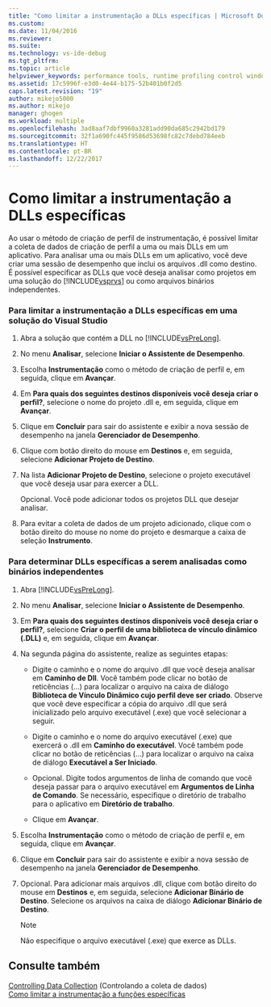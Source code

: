 ```yaml
---
title: "Como limitar a instrumentação a DLLs específicas | Microsoft Docs"
ms.custom: 
ms.date: 11/04/2016
ms.reviewer: 
ms.suite: 
ms.technology: vs-ide-debug
ms.tgt_pltfrm: 
ms.topic: article
helpviewer_keywords: performance tools, runtime profiling control window
ms.assetid: 17c5996f-e3d0-4e44-b175-52b401b0f2d5
caps.latest.revision: "19"
author: mikejo5000
ms.author: mikejo
manager: ghogen
ms.workload: multiple
ms.openlocfilehash: 3ad8aaf7dbf9960a3281add90da685c2942bd179
ms.sourcegitcommit: 32f1a690fc445f9586d53698fc82c7debd784eeb
ms.translationtype: HT
ms.contentlocale: pt-BR
ms.lasthandoff: 12/22/2017
---
```

# <a name="how-to-limit-instrumentation-to-specific-dlls"></a>Como limitar a instrumentação a DLLs específicas
Ao usar o método de criação de perfil de instrumentação, é possível limitar a coleta de dados de criação de perfil a uma ou mais DLLs em um aplicativo. Para analisar uma ou mais DLLs em um aplicativo, você deve criar uma sessão de desempenho que inclui os arquivos .dll como destino. É possível especificar as DLLs que você deseja analisar como projetos em uma solução do [!INCLUDE[vsprvs](../code-quality/includes/vsprvs_md.md)] ou como arquivos binários independentes.  
  
### <a name="to-limit-instrumentation-to-specific-dlls-in-a-visual-studio-solution"></a>Para limitar a instrumentação a DLLs específicas em uma solução do Visual Studio  
  
1.  Abra a solução que contém a DLL no [!INCLUDE[vsPreLong](../code-quality/includes/vsprelong_md.md)].  
  
2.  No menu **Analisar**, selecione **Iniciar o Assistente de Desempenho**.  
  
3.  Escolha **Instrumentação** como o método de criação de perfil e, em seguida, clique em **Avançar**.  
  
4.  Em **Para quais dos seguintes destinos disponíveis você deseja criar o perfil?**, selecione o nome do projeto .dll e, em seguida, clique em **Avançar**.  
  
5.  Clique em **Concluir** para sair do assistente e exibir a nova sessão de desempenho na janela **Gerenciador de Desempenho**.  
  
6.  Clique com botão direito do mouse em **Destinos** e, em seguida, selecione **Adicionar Projeto de Destino**.  
  
7.  Na lista **Adicionar Projeto de Destino**, selecione o projeto executável que você deseja usar para exercer a DLL.  
  
     Opcional. Você pode adicionar todos os projetos DLL que desejar analisar.  
  
8.  Para evitar a coleta de dados de um projeto adicionado, clique com o botão direito do mouse no nome do projeto e desmarque a caixa de seleção **Instrumento**.  
  
### <a name="to-specify-specific-dlls-to-profile-as-independent-binaries"></a>Para determinar DLLs específicas a serem analisadas como binários independentes  
  
1.  Abra [!INCLUDE[vsPreLong](../code-quality/includes/vsprelong_md.md)].  
  
2.  No menu **Analisar**, selecione **Iniciar o Assistente de Desempenho**.  
  
3.  Em **Para quais dos seguintes destinos disponíveis você deseja criar o perfil?**, selecione **Criar o perfil de uma biblioteca de vínculo dinâmico (.DLL)** e, em seguida, clique em **Avançar**.  
  
4.  Na segunda página do assistente, realize as seguintes etapas:  
  
    -   Digite o caminho e o nome do arquivo .dll que você deseja analisar em **Caminho de Dll**. Você também pode clicar no botão de reticências (...) para localizar o arquivo na caixa de diálogo **Biblioteca de Vínculo Dinâmico cujo perfil deve ser criado**. Observe que você deve especificar a cópia do arquivo .dll que será inicializado pelo arquivo executável (.exe) que você selecionar a seguir.  
  
    -   Digite o caminho e o nome do arquivo executável (.exe) que exercerá o .dll em **Caminho do executável**. Você também pode clicar no botão de reticências (...) para localizar o arquivo na caixa de diálogo **Executável a Ser Iniciado**.  
  
    -   Opcional. Digite todos argumentos de linha de comando que você deseja passar para o arquivo executável em **Argumentos de Linha de Comando**. Se necessário, especifique o diretório de trabalho para o aplicativo em **Diretório de trabalho**.  
  
    -   Clique em **Avançar**.  
  
5.  Escolha **Instrumentação** como o método de criação de perfil e, em seguida, clique em **Avançar**.  
  
6.  Clique em **Concluir** para sair do assistente e exibir a nova sessão de desempenho na janela **Gerenciador de Desempenho**.  
  
7.  Opcional. Para adicionar mais arquivos .dll, clique com botão direito do mouse em **Destinos** e, em seguida, selecione **Adicionar Binário de Destino**. Selecione os arquivos na caixa de diálogo **Adicionar Binário de Destino**.  
  
    > [!NOTE]
    >  Não especifique o arquivo executável (.exe) que exerce as DLLs.  
  
## <a name="see-also"></a>Consulte também  
 [Controlling Data Collection](../profiling/controlling-data-collection.md)  (Controlando a coleta de dados)  
 [Como limitar a instrumentação a funções específicas](../profiling/how-to-limit-instrumentation-to-specific-functions.md)